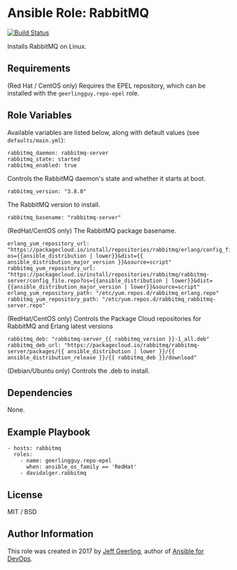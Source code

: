 # Ansible Role: RabbitMQ

[![Build Status](https://travis-ci.org/davidalger/ansible-role-rabbitmq.svg?branch=master)](https://travis-ci.org/davidalger/ansible-role-rabbitmq)

Installs RabbitMQ on Linux.

## Requirements

(Red Hat / CentOS only) Requires the EPEL repository, which can be installed with the `geerlingguy.repo-epel` role.

## Role Variables

Available variables are listed below, along with default values (see `defaults/main.yml`):

    rabbitmq_daemon: rabbitmq-server
    rabbitmq_state: started
    rabbitmq_enabled: true

Controls the RabbitMQ daemon's state and whether it starts at boot.

    rabbitmq_version: "3.8.0"

The RabbitMQ version to install.

    rabbitmq_basename: "rabbitmq-server"

(RedHat/CentOS only) The RabbitMQ package basename.
    
    erlang_yum_repository_url: "https://packagecloud.io/install/repositories/rabbitmq/erlang/config_file.repo?os={{ansible_distribution | lower}}&dist={{ ansible_distribution_major_version }}&source=script"
    rabbitmq_yum_repository_url: "https://packagecloud.io/install/repositories/rabbitmq/rabbitmq-server/config_file.repo?os={{ansible_distribution | lower}}&dist={{ansible_distribution_major_version | lower}}&source=script"
    erlang_yum_repository_path: "/etc/yum.repos.d/rabbitmq_erlang.repo"
    rabbitmq_yum_repository_path: "/etc/yum.repos.d/rabbitmq_rabbitmq-server.repo"

(RedHat/CentOS only) Controls the Package Cloud repositories for RabbitMQ and Erlang latest versions

    rabbitmq_deb: "rabbitmq-server_{{ rabbitmq_version }}-1_all.deb"
    rabbitmq_deb_url: "https://packagecloud.io/rabbitmq/rabbitmq-server/packages/{{ ansible_distribution | lower }}/{{ ansible_distribution_release }}/{{ rabbitmq_deb }}/download"

(Debian/Ubuntu only) Controls the .deb to install.

## Dependencies

None.

## Example Playbook

    - hosts: rabbitmq
      roles:
        - name: geerlingguy.repo-epel
          when: ansible_os_family == 'RedHat'
        - davidalger.rabbitmq

## License

MIT / BSD

## Author Information

This role was created in 2017 by [Jeff Geerling](https://www.jeffgeerling.com/), author of [Ansible for DevOps](https://www.ansiblefordevops.com/).
